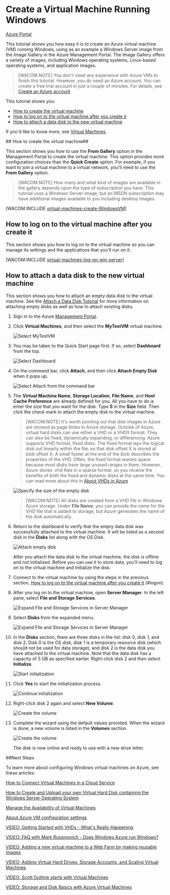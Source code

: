 <properties linkid="manage-windows-tutorial-virtual-machine-gallery" urlDisplayName="Create a virtual machine" pageTitle="Create a virtual machine running Windows Server in Azure" metaKeywords="Azure capture image vm, capturing vm" description="Learn how to capture an image of an Azure virtual machine (VM) running Windows Server 2008 R2. " metaCanonical="" services="virtual-machines" documentationCenter="" title="" authors="kathydav" solutions="" manager="jeffg" editor="tysonn" />




# Create a Virtual Machine Running Windows #

<div class="dev-center-tutorial-selector sublanding"><a href="/zh-cn/documentation/articles/virtual-machines-windows-tutorial/" title="Azure Portal" class="current">Azure Portal</a></div>

This tutorial shows you how easy it is to create an Azure virtual machine (VM) running Windows, using as an example a Windows Server image from the Image Gallery in the Azure Management Portal. The Image Gallery offers a variety of images, including Windows operating systems, Linux-based operating systems, and application images. 

> [WACOM.NOTE] You don't need any experience with Azure VMs to finish this tutorial. However, you do need an Azure account. You can create a free trial account in just a couple of minutes. For details, see [Create an Azure account](/zh-cn/develop/php/tutorials/create-a-windows-azure-account/). 

This tutorial shows you:

- [How to create the virtual machine](#createvirtualmachine)
- [How to log on to the virtual machine after you create it](#logon)
- [How to attach a data disk to the new virtual machine](#attachdisk)

If you'd like to know more, see [Virtual Machines](http://go.microsoft.com/fwlink/p/?LinkID=271224).


##<a id="createvirtualmachine"> </a>How to create the virtual machine##

This section shows you how to use the **From Gallery** option in the Management Portal to create the virtual machine. This option provides more configuration choices than the **Quick Create** option. For example, if you want to join a virtual machine to a virtual network, you'll need to use the **From Gallery** option.

> [WACOM.NOTE] How many and what kind of images are available in the gallery depends upon the type of subscription you have. This tutorial uses a Windows Server image, but an MSDN subscription may have additional images available to you including desktop images. 
<!--
> You can also try the richer, customizable [Azure Preview Portal](https://portal.azure.com) to create a virtual machine, automate the deployment of multi-machine application templates, use enhanced VM monitoring and diagnostics features, and more. The available VM configuration options in the two Portals overlap substantially but aren't identical.  
-->
[WACOM.INCLUDE [virtual-machines-create-WindowsVM](../includes/virtual-machines-create-WindowsVM.md)]

## <a id="logon"> </a>How to log on to the virtual machine after you create it ##

This section shows you how to log on to the virtual machine so you can manage its settings and the applications that you'll run on it.

[WACOM.INCLUDE [virtual-machines-log-on-win-server](../includes/virtual-machines-log-on-win-server.md)]

## <a id="attachdisk"> </a>How to attach a data disk to the new virtual machine ##

This section shows you how to attach an empty data disk to the virtual machine. See the [Attach a Data Disk Tutorial](/zh-cn/documentation/articles/storage-windows-attach-disk/) for more information on attaching empty disks as well as how to attach existing disks.

1. Sign in to the Azure [Management Portal](http://manage.windowsazure.cn).

2. Click **Virtual Machines**, and then select the **MyTestVM** virtual machine.

	![Select MyTestVM](./media/virtual-machines-windows-tutorial/selectvm.png)
	
3. You may be taken to the Quick Start page first. If so, select **Dashboard** from the top.

	![Select Dashboard](./media/virtual-machines-windows-tutorial/dashboard.png)

4. On the command bar, click **Attach**, and then click **Attach Empty Disk** when it pops up.

	![Select Attach from the command bar](./media/virtual-machines-windows-tutorial/commandbarattach.png)	

5. The **Virtual Machine Name**, **Storage Location**, **File Name**, and **Host Cache Preference** are already defined for you. All you have to do is enter the size that you want for the disk. Type **5** in the **Size** field. Then click the check mark to attach the empty disk to the virtual machine.

	>[WACOM.NOTE] It's worth pointing out that disk images in Azure are storeed as page blobs in Azure storage. Outside of Azure, virtual hard disks can use either a VHD or a VHDX format. They can also be fixed, dynamically expanding, or differencing. Azure supports VHD format, fixed disks. The fixed format lays the logical disk out linearly within the file, so that disk offset X is stored at blob offset X. A small footer at the end of the blob describes the properties of the VHD. Often, the fixed format wastes space because most disks have large unused ranges in them. However, Azure stores .vhd files in a sparse format, so you receive the benefits of both the fixed and dynamic disks at the same time. You can read more about this in [About VHDs in Azure](http://msdn.microsoft.com/zh-cn/library/azure/dn790344.aspx)  


	![Specify the size of the empty disk](./media/virtual-machines-windows-tutorial/emptydisksize.png)	
	
	>[WACOM.NOTE] All disks are created from a VHD file in Windows Azure storage. Under **File Name**, you can provide the name for the VHD file that is added to storage, but Azure generates the name of the disk automatically. 

6. Return to the dashboard to verify that the empty data disk was successfully attached to the virtual machine. It will be listed as a second disk in the **Disks** list along with the OS Disk.

	![Attach empty disk](./media/virtual-machines-windows-tutorial/disklistwithdatadisk.png)

	After you attach the data disk to the virtual machine, the disk is offline and not initialized. Before you can use it to store data, you'll need to log on to the virtual machine and initialize the disk.

7. Connect to the virtual machine by using the steps in the previous section, [How to log on to the virtual machine after you create it] (#logon).

8. After you log on to the virtual machine, open **Server Manager**. In the left pane, select **File and Storage Services**.

	![Expand File and Storage Services in Server Manager](./media/virtual-machines-windows-tutorial/fileandstorageservices.png)

9. Select **Disks** from the expanded menu.

	![Expand File and Storage Services in Server Manager](./media/virtual-machines-windows-tutorial/selectdisks.png)	
	
10. In the **Disks** section, there are three disks in the list: disk 0, disk 1, and disk 2. Disk 0 is the OS disk, disk 1 is a temporary resource disk (which should not be used for data storage), and disk 2 is the data disk you have attached to the virtual machine. Note that the data disk has a capacity of 5 GB as specified earlier. Right-click disk 2 and then select **Initialize**.

	![Start initialization](./media/virtual-machines-windows-tutorial/initializedisk.png)

11. Click **Yes** to start the initialization process.

	![Continue initialization](./media/virtual-machines-windows-tutorial/yesinitialize.png)

12. Right-click disk 2 again and select **New Volume**. 

	![Create the volume](./media/virtual-machines-windows-tutorial/initializediskvolume.png)

13. Complete the wizard using the default values provided. When the wizard is done, a new volume is listed in the **Volumes** section. 

	![Create the volume](./media/virtual-machines-windows-tutorial/newvolumecreated.png)

	The disk is now online and ready to use with a new drive letter. 
	
##Next Steps 

To learn more about configuring Windows virtual machines on Azure, see these articles:

[How to Connect Virtual Machines in a Cloud Service](/zh-cn/documentation/articles/cloud-services-connect-virtual-machine/)

[How to Create and Upload your own Virtual Hard Disk containing the Windows Server Operating System](/zh-cn/documentation/articles/virtual-machines-create-upload-vhd-windows-server/)

[Manage the Availability of Virtual Machines](/zh-cn/documentation/articles/manage-availability-virtual-machines/)

[About Azure VM configuration settings](http://msdn.microsoft.com/library/azure/dn763935.aspx)

[VIDEO: Getting Started with VHDs - What's Really Happening](/zh-cn/documentation/videos/getting-started-with-azure-virtual-machines)

[VIDEO: FAQ with Mark Russinovich - Does Windows Azure run Windows?](/zh-cn/documentation/videos/mark-russinovich-windows-on-azure)

[VIDEO: Adding a new virtual machine to a Web Farm by making reusable images](/zh-cn/documentation/videos/adding-virtual-machines-web-farm)

[VIDEO: Adding Virtual Hard Drives, Storage Accounts, and Scaling Virtual Machines](/zh-cn/documentation/videos/adding-drives-scaling-virtual-machines)

[VIDEO: Scott Guthrie starts with Virtual Machines](/zh-cn/documentation/videos/virtual-machines-scottgu)

[VIDEO: Storage and Disk Basics with Azure Virtual Machines](/zh-cn/documentation/videos/storage-and-disks-virtual-machines)



[About virtual machines in Azure]: #virtualmachine
[How to create the virtual machine]: #custommachine
[How to log on to the virtual machine after you create it]: #logon
[How to attach a data disk to the new virtual machine]: #attachdisk
[How to set up communication with the virtual machine]: #endpoints
